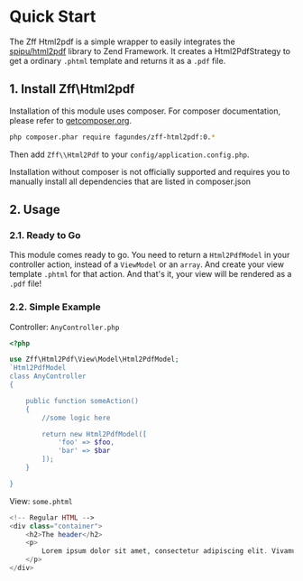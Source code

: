 # Quick Start

The Zff Html2pdf is a simple wrapper to easily integrates the [spipu/html2pdf](https://github.com/spipu/html2pdf) library to Zend Framework.
It creates a Html2PdfStrategy to get a ordinary `.phtml` template and returns it as a `.pdf` file.

## 1. Install Zff\Html2pdf


Installation of this module uses composer. For composer documentation, please refer to
[getcomposer.org](http://getcomposer.org/).

```bash
php composer.phar require fagundes/zff-html2pdf:0.*
```

Then add `Zff\\Html2Pdf` to your `config/application.config.php`.

Installation without composer is not officially supported and requires you to manually install all dependencies that are listed in composer.json

## 2. Usage

### 2.1. Ready to Go

This module comes ready to go. You need to return a `Html2PdfModel` in your controller action, instead of a `ViewModel` or an `array`.
And create your view template `.phtml` for that action. And that's it, your view will be rendered as a `.pdf` file!

### 2.2. Simple Example

Controller: `AnyController.php`

```php
<?php

use Zff\Html2Pdf\View\Model\Html2PdfModel;
`Html2PdfModel
class AnyController
{

    public function someAction()
    {
        //some logic here

        return new Html2PdfModel([
            'foo' => $foo,
            'bar' => $bar
        ]);
    }

}
```

View: `some.phtml`

```php
<!-- Regular HTML -->
<div class="container">
    <h2>The header</h2>
    <p>
        Lorem ipsum dolor sit amet, consectetur adipiscing elit. Vivamus eu metus sed lacus ultrices pharetra a vitae massa.
    </p>
</div>
```